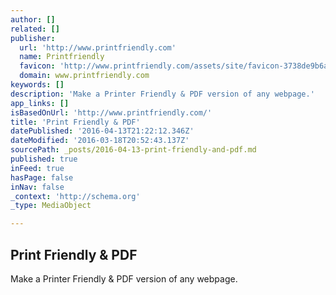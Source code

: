 ```yaml
---
author: []
related: []
publisher:
  url: 'http://www.printfriendly.com'
  name: Printfriendly
  favicon: 'http://www.printfriendly.com/assets/site/favicon-3738de9b6a75de4cbca47dae36fa832697dba6226c616ecc65d29d3c4da5ecfb.ico'
  domain: www.printfriendly.com
keywords: []
description: 'Make a Printer Friendly & PDF version of any webpage.'
app_links: []
isBasedOnUrl: 'http://www.printfriendly.com/'
title: 'Print Friendly & PDF'
datePublished: '2016-04-13T21:22:12.346Z'
dateModified: '2016-03-18T20:52:43.137Z'
sourcePath: _posts/2016-04-13-print-friendly-and-pdf.md
published: true
inFeed: true
hasPage: false
inNav: false
_context: 'http://schema.org'
_type: MediaObject

---
```

<article style=""><h1>Print Friendly &amp; PDF</h1><p>Make a Printer Friendly &amp; PDF version of any webpage.</p></article>